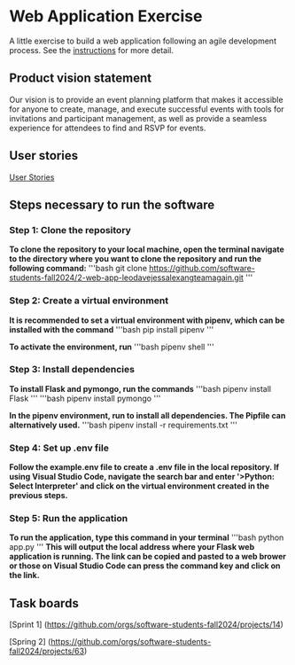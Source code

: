 # Web Application Exercise

A little exercise to build a web application following an agile development process. See the [instructions](instructions.md) for more detail.

## Product vision statement

Our vision is to provide an event planning platform that makes it accessible for anyone to create, manage, and execute successful events with tools for invitations and participant management, as well as provide a seamless experience for attendees to find and RSVP for events.

## User stories

[User Stories](https://github.com/software-students-fall2024/2-web-app-leodavejessalexangteamagain/issues)

## Steps necessary to run the software

### Step 1: Clone the repository
**To clone the repository to your local machine, open the terminal navigate to the directory where you want to clone the repository and run the following command:**
'''bash
git clone https://github.com/software-students-fall2024/2-web-app-leodavejessalexangteamagain.git
'''

### Step 2: Create a virtual environment

**It is recommended to set a virtual environment with pipenv, which can be installed with the command**
'''bash
pip install pipenv
''' 

**To activate the environment, run**
'''bash
pipenv shell
''' 

### Step 3: Install dependencies

**To install Flask and pymongo, run the commands**
'''bash
pipenv install Flask
'''
'''bash
pipenv install pymongo
''' 

**In the pipenv environment, run to install all dependencies. The Pipfile can alternatively used.**
'''bash
pipenv install -r requirements.txt
'''

### Step 4: Set up .env file

**Follow the example.env file to create a .env file in the local repository. If using Visual Studio Code, navigate the search bar and enter '>Python: Select Interpreter' and click on the virtual environment created in the previous steps.**

### Step 5: Run the application

**To run the application, type this command in your terminal**
'''bash
python app.py
'''
**This will output the local address where your Flask web application is running. The link can be copied and pasted to a web brower or those on Visual Studio Code can press the command key and click on the link.** 

## Task boards

[Sprint 1] (https://github.com/orgs/software-students-fall2024/projects/14)

[Spring 2] (https://github.com/orgs/software-students-fall2024/projects/63)
